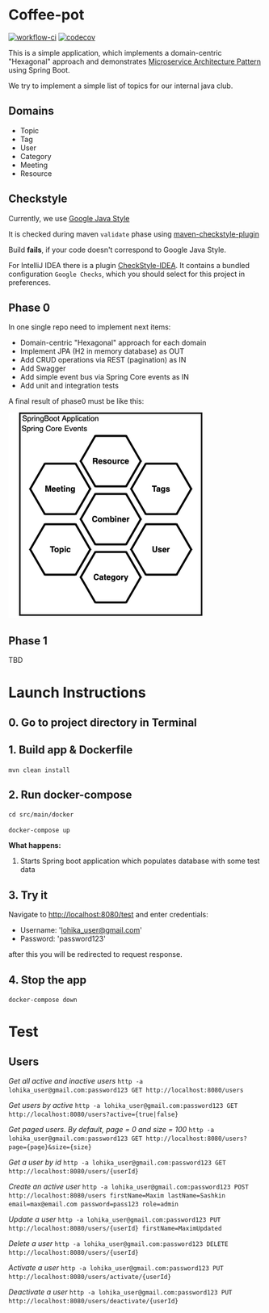 # Coffee-pot
[![workflow-ci](https://github.com/odessajavaclub/coffee-pot/workflows/Workflow%20CI/badge.svg)](https://github.com/odessajavaclub/coffee-pot/actions?query=workflow%3A%22Workflow+CI%22)
[![codecov](https://codecov.io/gh/odessajavaclub/coffee-pot/branch/master/graph/badge.svg)](https://codecov.io/gh/odessajavaclub/coffee-pot)

This is a simple application, which implements a domain-centric "Hexagonal" approach and demonstrates [Microservice Architecture Pattern](http://martinfowler.com/microservices/) using Spring Boot.

We try to implement a simple list of topics for our internal java club.

## Domains
- Topic
- Tag
- User
- Category
- Meeting
- Resource

## Checkstyle

Currently, we use [Google Java Style](https://google.github.io/styleguide/javaguide.html)

It is checked during maven `validate` phase using [maven-checkstyle-plugin](https://maven.apache.org/plugins/maven-checkstyle-plugin/)

Build **fails**, if your code doesn't correspond to Google Java Style.

For IntelliJ IDEA there is a plugin [CheckStyle-IDEA](https://plugins.jetbrains.com/plugin/1065-checkstyle-idea).
It contains a bundled configuration `Google Checks`, which you should select for this project in preferences.

## Phase 0

In one single repo need to implement next items:
- Domain-centric "Hexagonal" approach for each domain
- Implement JPA (H2 in memory database) as OUT
- Add CRUD operations via REST (pagination) as IN
- Add Swagger
- Add simple event bus via Spring Core events as IN
- Add unit and integration tests

A final result of phase0 must be like this:

![Phase0](docs/Phase0.png)

## Phase 1

TBD

# Launch Instructions

## 0. Go to project directory in Terminal

## 1. Build app & Dockerfile

`mvn clean install`

## 2. Run docker-compose

`cd src/main/docker`

`docker-compose up`

**What happens:**

1. Starts Spring boot application which populates database with some test data

## 3. Try it

Navigate to <http://localhost:8080/test> and enter credentials: 
* Username: 'lohika_user@gmail.com'
* Password: 'password123'

after this you will be redirected to request response.

## 4. Stop the app
`docker-compose down`

# Test

## Users

*Get all active and inactive users*
`http -a lohika_user@gmail.com:password123 GET http://localhost:8080/users`

*Get users by active*
`http -a lohika_user@gmail.com:password123 GET http://localhost:8080/users?active={true|false}`

*Get paged users. By default, page = 0 and size = 100*
`http -a lohika_user@gmail.com:password123 GET http://localhost:8080/users?page={page}&size={size}`

*Get a user by id*
`http -a lohika_user@gmail.com:password123 GET http://localhost:8080/users/{userId}`

*Create an active user*
`http -a lohika_user@gmail.com:password123 POST http://localhost:8080/users firstName=Maxim lastName=Sashkin email=max@email.com password=pass123 role=admin`

*Update a user*
`http -a lohika_user@gmail.com:password123 PUT http://localhost:8080/users/{userId} firstName=MaximUpdated`

*Delete a user*
`http -a lohika_user@gmail.com:password123 DELETE http://localhost:8080/users/{userId}`

*Activate a user*
`http -a lohika_user@gmail.com:password123 PUT http://localhost:8080/users/activate/{userId}`

*Deactivate a user*
`http -a lohika_user@gmail.com:password123 PUT http://localhost:8080/users/deactivate/{userId}`